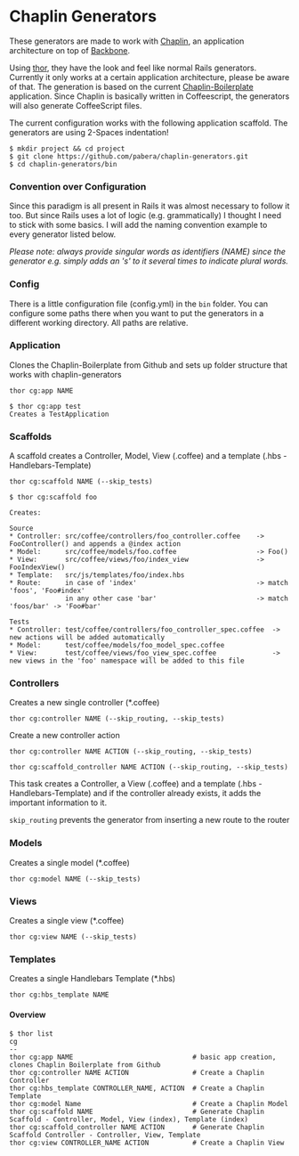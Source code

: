 Chaplin Generators
==================

These generators are made to work with [Chaplin](https://github.com/chaplinjs/chaplin), an application architecture on top of [Backbone](https://github.com/documentcloud/backbone). 

Using [thor](https://github.com/wycats/thor), they have the look and feel like normal Rails generators. Currently it only works at a certain application architecture, please be aware of that. The generation is based on the current [Chaplin-Boilerplate](https://github.com/chaplinjs/chaplin-boilerplate) application. Since Chaplin is basically written in Coffeescript, the generators will also generate CoffeeScript files.

The current configuration works with the following application scaffold. The generators are using 2-Spaces indentation!

```
$ mkdir project && cd project
$ git clone https://github.com/pabera/chaplin-generators.git
$ cd chaplin-generators/bin
```

### Convention over Configuration
Since this paradigm is all present in Rails it was almost necessary to follow it too. But since Rails uses a lot of logic (e.g. grammatically) I thought I need to stick with some basics. I will add the naming convention example to every generator listed below.

*Please note: always provide singular words as identifiers (NAME) since the generator e.g. simply adds an 's' to it several times to indicate plural words.*

### Config
There is a little configuration file (config.yml) in the `bin` folder. You can configure some paths there when you want to put the generators in a different working directory. All paths are relative.

### Application
Clones the Chaplin-Boilerplate from Github and sets up folder structure that works with chaplin-generators

`thor cg:app NAME`

```
$ thor cg:app test
Creates a TestApplication
```

### Scaffolds
A scaffold creates a Controller, Model, View (.coffee) and a template (.hbs - Handlebars-Template)

`thor cg:scaffold NAME (--skip_tests)`

```
$ thor cg:scaffold foo

Creates: 

Source
* Controller: src/coffee/controllers/foo_controller.coffee    -> FooController() and appends a @index action
* Model:      src/coffee/models/foo.coffee                    -> Foo()
* View:       src/coffee/views/foo/index_view                 -> FooIndexView()
* Template:   src/js/templates/foo/index.hbs
* Route:      in case of 'index'                              -> match 'foos', 'Foo#index'
              in any other case 'bar'                         -> match 'foos/bar' -> 'Foo#bar'

Tests
* Controller: test/coffee/controllers/foo_controller_spec.coffee  -> new actions will be added automatically
* Model:      test/coffee/models/foo_model_spec.coffee
* View:       test/coffee/views/foo_view_spec.coffee              -> new views in the 'foo' namespace will be added to this file
```

### Controllers
Creates a new single controller (*.coffee)

`thor cg:controller NAME (--skip_routing, --skip_tests)`

Create a new controller action

`thor cg:controller NAME ACTION (--skip_routing, --skip_tests)`

`thor cg:scaffold_controller NAME ACTION (--skip_routing, --skip_tests)`

This task creates a Controller, a View (.coffee) and a template (.hbs - Handlebars-Template) and if the controller already exists, it adds the important information to it.

`skip_routing` prevents the generator from inserting a new route to the router

### Models
Creates a single model (*.coffee)

`thor cg:model NAME (--skip_tests)`


### Views
Creates a single view (*.coffee)

`thor cg:view NAME (--skip_tests)`


### Templates
Creates a single Handlebars Template (*.hbs)

`thor cg:hbs_template NAME`


#### Overview
```
$ thor list
cg
--
thor cg:app NAME                              # basic app creation, clones Chaplin Boilerplate from Github
thor cg:controller NAME ACTION                # Create a Chaplin Controller
thor cg:hbs_template CONTROLLER_NAME, ACTION  # Create a Chaplin Template
thor cg:model Name                            # Create a Chaplin Model
thor cg:scaffold NAME                         # Generate Chaplin Scaffold - Controller, Model, View (index), Template (index)
thor cg:scaffold_controller NAME ACTION       # Generate Chaplin Scaffold Controller - Controller, View, Template
thor cg:view CONTROLLER_NAME ACTION           # Create a Chaplin View
```